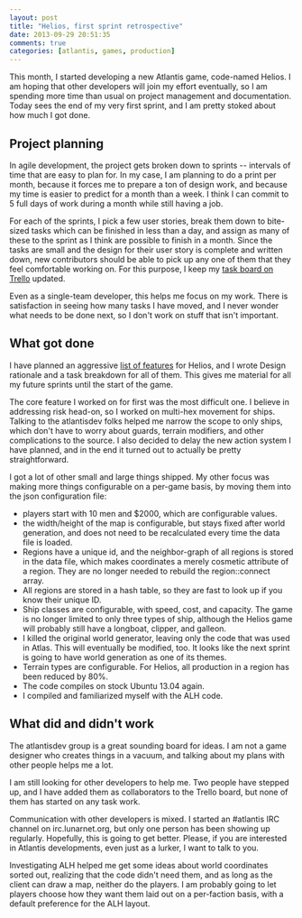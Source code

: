 ```yaml
---
layout: post
title: "Helios, first sprint retrospective"
date: 2013-09-29 20:51:35
comments: true
categories: [atlantis, games, production]
---
```

This month, I started developing a new Atlantis game, code-named Helios. I am
hoping that other developers will join my effort eventually, so I am spending
more time than usual on project management and documentation. Today sees the
end of my very first sprint, and I am pretty stoked about how much I got done.

<!-- more -->

## Project planning

In agile development, the project gets broken down to sprints -- intervals of time
that are easy to plan for. In my case, I am planning to do a print per month,
because it forces me to prepare a ton of design work, and because my time is
easier to predict for a month than a week. I think I can commit to 5 full days
of work during a month while still having a job.

For each of the sprints, I pick a few user stories, break them down to
bite-sized tasks which can be finished in less than a day, and assign as many of
these to the sprint as I think are possible to finish in a month. Since the
tasks are small and the design for their user story is complete and written
down, new contributors should be able to pick up any one of them that they feel
comfortable working on. For this purpose, I keep my
[task board on Trello](https://trello.com/b/EzbIyrUS/new-atlantis) updated.

Even as a single-team developer, this helps me focus on my work. There is
satisfaction in seeing how many tasks I have moved, and I never wonder what
needs to be done next, so I don't work on stuff that isn't important.

## What got done

I have planned an aggressive
[list of features](https://github.com/ennorehling/atlantis/wiki/Helios-Game-Design-Document)
for Helios, and I wrote Design rationale and a task breakdown for all of them.
This gives me material for all my future sprints until the start of the game.

The core feature I worked on for first was the most difficult one. I believe in
addressing risk head-on, so I worked on multi-hex movement for ships. Talking to
the atlantisdev folks helped me narrow the scope to only ships, which don't have
to worry about guards, terrain modifiers, and other complications to the source.
I also decided to delay the new action system I have planned, and in the end it
turned out to actually be pretty straightforward.

I got a lot of other small and large things shipped. My other focus was making
more things configurable on a per-game basis, by moving them into the json
configuration file:

* players start with 10 men and $2000, which are configurable values.
* the width/height of the map is configurable, but stays fixed after world
  generation, and does not need to be recalculated every time the data file is
  loaded.
* Regions have a unique id, and the neighbor-graph of all regions is stored in
  the data file, which makes coordinates a merely cosmetic attribute of a
  region. They are no longer needed to rebuild the region::connect array.
* All regions are stored in a hash table, so they are fast to look up if you
  know their unique ID.
* Ship classes are configurable, with speed, cost, and capacity. The game is no
  longer limited to only three types of ship, although the Helios game will
  probably still have a longboat, clipper, and galleon.
* I killed the original world generator, leaving only the code that was used in
  Atlas. This will eventually be modified, too. It looks like the next sprint is
  going to have world generation as one of its themes.
* Terrain types are configurable. For Helios, all production in a region has
  been reduced by 80%.
* The code compiles on stock Ubuntu 13.04 again.
* I compiled and familiarized myself with the ALH code.

## What did and didn't work

The atlantisdev group is a great sounding board for ideas. I am not a game
designer who creates things in a vacuum, and talking about my plans with other
people helps me a lot.

I am still looking for other developers to help me. Two people have stepped up,
and I have added them as collaborators to the Trello board, but none of them has
started on any task work.

Communication with other developers is mixed. I started an #atlantis IRC channel
on irc.lunarnet.org, but only one person has been showing up regularly.
Hopefully, this is going to get better. Please, if you are interested in
Atlantis developments, even just as a lurker, I want to talk to you.

Investigating ALH helped me get some ideas about world coordinates sorted out,
realizing that the code didn't need them, and as long as the client can draw a
map, neither do the players. I am probably going to let players choose how they
want them laid out on a per-faction basis, with a default preference for the
ALH layout.
